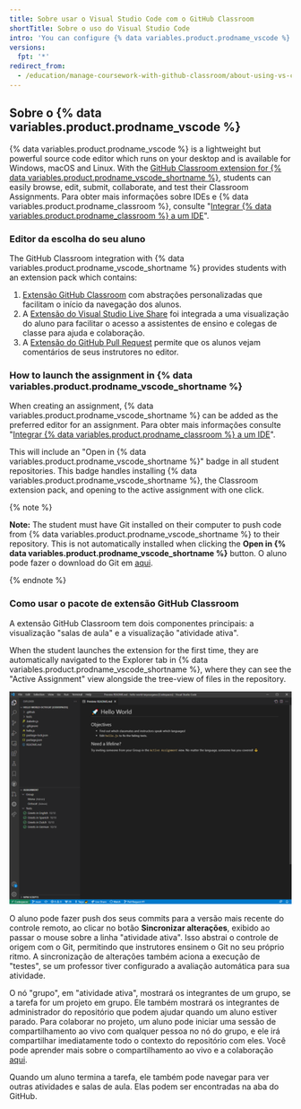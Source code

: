 ```yaml
---
title: Sobre usar o Visual Studio Code com o GitHub Classroom
shortTitle: Sobre o uso do Visual Studio Code
intro: 'You can configure {% data variables.product.prodname_vscode %} as the preferred editor for assignments in {% data variables.product.prodname_classroom %}.'
versions:
  fpt: '*'
redirect_from:
  - /education/manage-coursework-with-github-classroom/about-using-vs-code-with-github-classroom
---
```


## Sobre o {% data variables.product.prodname_vscode %}

{% data variables.product.prodname_vscode %} is a lightweight but powerful source code editor which runs on your desktop and is available for Windows, macOS and Linux. With the [GitHub Classroom extension for {% data variables.product.prodname_vscode_shortname %}](https://aka.ms/classroom-vscode-ext), students can easily browse, edit, submit, collaborate, and test their Classroom Assignments. Para obter mais informações sobre IDEs e {% data variables.product.prodname_classroom %}, consulte "[Integrar {% data variables.product.prodname_classroom %} a um IDE](/education/manage-coursework-with-github-classroom/integrate-github-classroom-with-an-ide/integrate-github-classroom-with-an-ide)".

### Editor da escolha do seu aluno
The GitHub Classroom integration with {% data variables.product.prodname_vscode_shortname %} provides students with an extension pack which contains:

1. [Extensão GitHub Classroom](https://aka.ms/classroom-vscode-ext) com abstrações personalizadas que facilitam o início da navegação dos alunos.
2. A [Extensão do Visual Studio Live Share](https://marketplace.visualstudio.com/items?itemName=MS-vsliveshare.vsliveshare-pack) foi integrada a uma visualização do aluno para facilitar o acesso a assistentes de ensino e colegas de classe para ajuda e colaboração.
3. A [Extensão do GitHub Pull Request](https://marketplace.visualstudio.com/items?itemName=GitHub.vscode-pull-request-github) permite que os alunos vejam comentários de seus instrutores no editor.

### How to launch the assignment in {% data variables.product.prodname_vscode_shortname %}
When creating an assignment, {% data variables.product.prodname_vscode_shortname %} can be added as the preferred editor for an assignment. Para obter mais informações consulte "[Integrar {% data variables.product.prodname_classroom %} a um IDE](/education/manage-coursework-with-github-classroom/integrate-github-classroom-with-an-ide/integrate-github-classroom-with-an-ide)".

This will include an "Open in {% data variables.product.prodname_vscode_shortname %}" badge in all student repositories. This badge handles installing {% data variables.product.prodname_vscode_shortname %}, the Classroom extension pack, and opening to the active assignment with one click.

{% note %}

**Note:** The student must have Git installed on their computer to push code from {% data variables.product.prodname_vscode_shortname %} to their repository. This is not automatically installed when clicking the **Open in {% data variables.product.prodname_vscode_shortname %}** button. O aluno pode fazer o download do Git em [aqui](https://git-scm.com/downloads).

{% endnote %}

### Como usar o pacote de extensão GitHub Classroom
A extensão GitHub Classroom tem dois componentes principais: a visualização "salas de aula" e a visualização "atividade ativa".

When the student launches the extension for the first time, they are automatically navigated to the Explorer tab in {% data variables.product.prodname_vscode_shortname %}, where they can see the "Active Assignment" view alongside the tree-view of files in the repository.

![Visão da atividade ativa do GitHub Classroom](/assets/images/help/classroom/vs-code-active-assignment.png)

O aluno pode fazer push dos seus commits para a versão mais recente do controle remoto, ao clicar no botão **Sincronizar alterações**, exibido ao passar o mouse sobre a linha "atividade ativa". Isso abstrai o controle de origem com o Git, permitindo que instrutores ensinem o Git no seu próprio ritmo. A sincronização de alterações também aciona a execução de "testes", se um professor tiver configurado a avaliação automática para sua atividade.

O nó "grupo", em "atividade ativa", mostrará os integrantes de um grupo, se a tarefa for um projeto em grupo. Ele também mostrará os integrantes de administrador do repositório que podem ajudar quando um aluno estiver parado. Para colaborar no projeto, um aluno pode iniciar uma sessão de compartilhamento ao vivo com qualquer pessoa no nó do grupo, e ele irá compartilhar imediatamente todo o contexto do repositório com eles. Você pode aprender mais sobre o compartilhamento ao vivo e a colaboração [aqui](https://docs.microsoft.com/en-us/visualstudio/liveshare/).

Quando um aluno termina a tarefa, ele também pode navegar para ver outras atividades e salas de aula. Elas podem ser encontradas na aba do GitHub.
